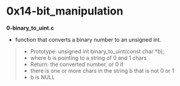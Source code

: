 # 0x14-bit_manipulation

**0-binary_to_uint.c**

* function that converts a binary number to an unsigned int.

> * Prototype: unsigned int binary_to_uint(const char *b);
> * where b is pointing to a string of 0 and 1 chars
> * Return: the converted number, or 0 if
> * there is one or more chars in the string b that is not 0 or 1
> * b is NULL
